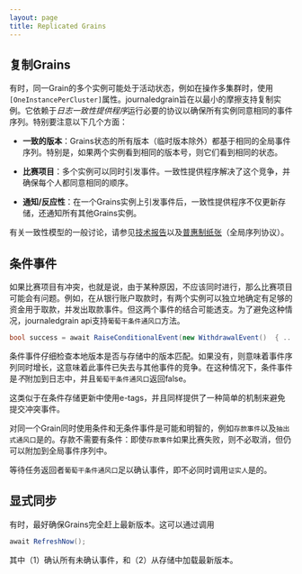 ```yaml
---
layout: page
title: Replicated Grains
---
```


## 复制Grains

有时，同一Grain的多个实例可能处于活动状态，例如在操作多集群时，使用`[OneInstancePerCluster]`属性。journaledgrain旨在以最小的摩擦支持复制实例。它依赖于*日志一致性提供程序*运行必要的协议以确保所有实例同意相同的事件序列。特别要注意以下几个方面：

-   **一致的版本**：Grains状态的所有版本（临时版本除外）都基于相同的全局事件序列。特别是，如果两个实例看到相同的版本号，则它们看到相同的状态。

-   **比赛项目**：多个实例可以同时引发事件。一致性提供程序解决了这个竞争，并确保每个人都同意相同的顺序。

-   **通知/反应性**：在一个Grains实例上引发事件后，一致性提供程序不仅更新存储，还通知所有其他Grains实例。

有关一致性模型的一般讨论，请参见[技术报告](https://www.microsoft.com/en-us/research/publication/geo-distribution-actor-based-services/)以及[普惠制纸张](https://www.microsoft.com/en-us/research/publication/global-sequence-protocol-a-robust-abstraction-for-replicated-shared-state-extended-version/)（全局序列协议）。

## 条件事件

如果比赛项目有冲突，也就是说，由于某种原因，不应该同时进行，那么比赛项目可能会有问题。例如，在从银行账户取款时，有两个实例可以独立地确定有足够的资金用于取款，并发出取款事件。但这两个事件的结合可能透支。为了避免这种情况，journaledgrain api支持`葡萄干条件通风口`方法。

```csharp
bool success = await RaiseConditionalEvent(new WithdrawalEvent()  { ... });
```

条件事件仔细检查本地版本是否与存储中的版本匹配。如果没有，则意味着事件序列同时增长，这意味着此事件已失去与其他事件的竞争。在这种情况下，条件事件是*不*附加到日志中，并且`葡萄干条件通风口`返回false。

这类似于在条件存储更新中使用e-tags，并且同样提供了一种简单的机制来避免提交冲突事件。

对同一个Grain同时使用条件和无条件事件是可能和明智的，例如`存款事件`以及`抽出式通风口`是的。存款不需要有条件：即使`存款事件`如果比赛失败，则不必取消，但仍可以附加到全局事件序列中。

等待任务返回者`葡萄干条件通风口`足以确认事件，即不必同时调用`证实人`是的。

## 显式同步

有时，最好确保Grains完全赶上最新版本。这可以通过调用

```csharp
await RefreshNow();
```

其中（1）确认所有未确认事件，和（2）从存储中加载最新版本。
